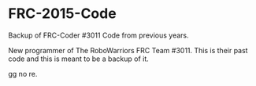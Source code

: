 # FRC-2015-Code
Backup of FRC-Coder #3011 Code from previous years.

New programmer of The RoboWarriors FRC Team #3011. This is their past code and this is meant to be a backup of it.

gg no re.
